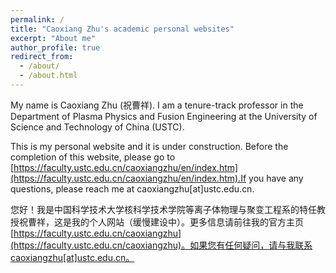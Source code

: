 ```yaml
---
permalink: /
title: "Caoxiang Zhu's academic personal websites"
excerpt: "About me"
author_profile: true
redirect_from: 
  - /about/
  - /about.html
---
```


My name is Caoxiang Zhu (祝曹祥). I am a tenure-track professor in the Department of Plasma Physics and Fusion Engineering at the University of Science and Technology of China (USTC).

This is my personal website and it is under construction. Before the completion of this website, please go to [https://faculty.ustc.edu.cn/caoxiangzhu/en/index.htm](https://faculty.ustc.edu.cn/caoxiangzhu/en/index.htm).If you have any questions, please reach me at caoxiangzhu[at]ustc.edu.cn.

您好！我是中国科学技术大学核科学技术学院等离子体物理与聚变工程系的特任教授祝曹祥，这是我的个人网站（缓慢建设中）。更多信息请前往我的官方主页[https://faculty.ustc.edu.cn/caoxiangzhu](https://faculty.ustc.edu.cn/caoxiangzhu)。如果您有任何疑问，请与我联系caoxiangzhu[at]ustc.edu.cn。
